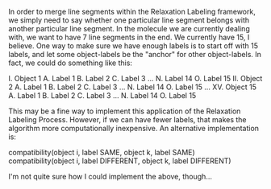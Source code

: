 In order to merge line segments within the Relaxation Labeling framework, we simply need to say whether one particular line segment belongs with another particular line segment.  In the molecule we are currently dealing with, we want to have 7 line segments in the end.  We currently have 15, I believe.  One way to make sure we have enough labels is to start off with 15 labels, and let some object-labels be the "anchor" for other object-labels.  In fact, we could do something like this:

I.  Object 1
	A. Label 1
	B. Label 2
	C. Label 3
	...
	N. Label 14
	O. Label 15
II. Object 2
	A. Label 1
	B. Label 2
	C. Label 3
	...
	N. Label 14
	O. Label 15
...
XV. Object 15
	A. Label 1
	B. Label 2
	C. Label 3
	...
	N. Label 14
	O. Label 15

This may be a fine way to implement this application of the Relaxation Labeling Process.  However, if we can have fewer labels, that makes the algorithm more computationally inexpensive.  An alternative implementation is:

compatibility(object i, label SAME, object k, label SAME)
compatibility(object i, label DIFFERENT, object k, label DIFFERENT)

I'm not quite sure how I could implement the above, though...
